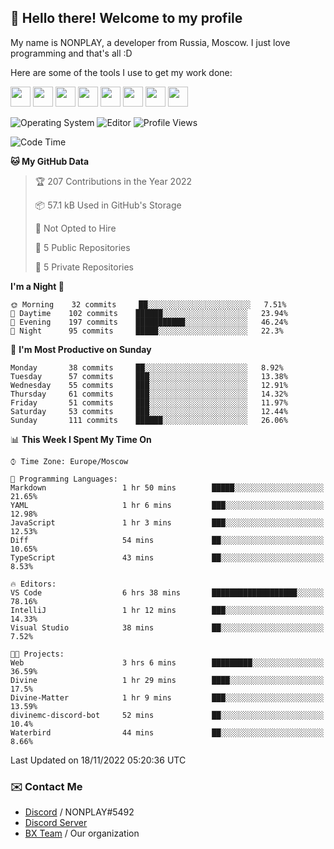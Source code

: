 ## :wave: Hello there! Welcome to my profile

My name is NONPLAY, a developer from Russia, Moscow. I just love programming and that's all :D

Here are some of the tools I use to get my work done:

<kbd><img height="32" src="https://img.icons8.com/color/2x/visual-studio-code-2019.png"></kbd>
<kbd><img height="32" src="https://img.icons8.com/color/2x/linux.png"></kbd>
<kbd><img height="32" src="https://img.icons8.com/fluent/2x/console.png"></kbd>
<kbd><img height="32" src="https://img.icons8.com/color/2x/open-source.png"></kbd>
<kbd><img height="32" src="https://img.icons8.com/color/2x/git.png"></kbd>
<kbd><img height="32" src="https://img.icons8.com/color/2x/nginx.png"></kbd>
<a href="?#gh-light-mode-only"><kbd><img height="32" src="https://img.icons8.com/metro/2x/mysql.png"></kbd></a>
<a href="?#gh-dark-mode-only"><kbd><img height="32" src="https://img.icons8.com/FFFFFF/metro/2x/mysql.png"></kbd></a>

![Operating System](https://img.shields.io/badge/OS-Windows%2010%20Pro-informational?style=for-the-badge&logo=Windows&logoColor=white&color=007ec6)
![Editor](https://img.shields.io/badge/Editor-VS%20Code-informational?style=for-the-badge&logo=Visual%20Studio%20Code&logoColor=white&color=007ec6)
![Profile Views](https://komarev.com/ghpvc/?username=NONPLAYT&color=blue&style=for-the-badge)

<!--START_SECTION:waka-->
![Code Time](http://img.shields.io/badge/Code%20Time-8%20hrs%2017%20mins-blue)

**🐱 My GitHub Data** 

> 🏆 207 Contributions in the Year 2022
 > 
> 📦 57.1 kB Used in GitHub's Storage 
 > 
> 🚫 Not Opted to Hire
 > 
> 📜 5 Public Repositories 
 > 
> 🔑 5 Private Repositories  
 > 
**I'm a Night 🦉** 

```text
🌞 Morning    32 commits     ██░░░░░░░░░░░░░░░░░░░░░░░   7.51% 
🌆 Daytime    102 commits    ██████░░░░░░░░░░░░░░░░░░░   23.94% 
🌃 Evening    197 commits    ███████████░░░░░░░░░░░░░░   46.24% 
🌙 Night      95 commits     █████░░░░░░░░░░░░░░░░░░░░   22.3%

```
📅 **I'm Most Productive on Sunday** 

```text
Monday       38 commits     ██░░░░░░░░░░░░░░░░░░░░░░░   8.92% 
Tuesday      57 commits     ███░░░░░░░░░░░░░░░░░░░░░░   13.38% 
Wednesday    55 commits     ███░░░░░░░░░░░░░░░░░░░░░░   12.91% 
Thursday     61 commits     ███░░░░░░░░░░░░░░░░░░░░░░   14.32% 
Friday       51 commits     ███░░░░░░░░░░░░░░░░░░░░░░   11.97% 
Saturday     53 commits     ███░░░░░░░░░░░░░░░░░░░░░░   12.44% 
Sunday       111 commits    ██████░░░░░░░░░░░░░░░░░░░   26.06%

```


📊 **This Week I Spent My Time On** 

```text
⌚︎ Time Zone: Europe/Moscow

💬 Programming Languages: 
Markdown                 1 hr 50 mins        █████░░░░░░░░░░░░░░░░░░░░   21.65% 
YAML                     1 hr 6 mins         ███░░░░░░░░░░░░░░░░░░░░░░   12.98% 
JavaScript               1 hr 3 mins         ███░░░░░░░░░░░░░░░░░░░░░░   12.53% 
Diff                     54 mins             ██░░░░░░░░░░░░░░░░░░░░░░░   10.65% 
TypeScript               43 mins             ██░░░░░░░░░░░░░░░░░░░░░░░   8.53%

🔥 Editors: 
VS Code                  6 hrs 38 mins       ███████████████████░░░░░░   78.16% 
IntelliJ                 1 hr 12 mins        ███░░░░░░░░░░░░░░░░░░░░░░   14.33% 
Visual Studio            38 mins             ██░░░░░░░░░░░░░░░░░░░░░░░   7.52%

🐱‍💻 Projects: 
Web                      3 hrs 6 mins        █████████░░░░░░░░░░░░░░░░   36.59% 
Divine                   1 hr 29 mins        ████░░░░░░░░░░░░░░░░░░░░░   17.5% 
Divine-Matter            1 hr 9 mins         ███░░░░░░░░░░░░░░░░░░░░░░   13.59% 
divinemc-discord-bot     52 mins             ██░░░░░░░░░░░░░░░░░░░░░░░   10.4% 
Waterbird                44 mins             ██░░░░░░░░░░░░░░░░░░░░░░░   8.66%

```


 Last Updated on 18/11/2022 05:20:36 UTC
<!--END_SECTION:waka-->

### ✉️ Contact Me

- [Discord](https://discord.com/users/597087584090587177) / NONPLAY#5492
- [Discord Server](https://discord.gg/p7cxhw7E2M)
- [BX Team](https://github.com/BX-Team) / Our organization
